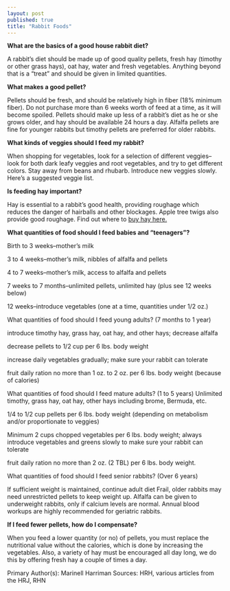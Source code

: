 ```yaml
---
layout: post
published: true
title: "Rabbit Foods"
---
```

**What are the basics of a good house rabbit diet?**

A rabbit’s diet should be made up of good quality pellets, fresh hay (timothy or other grass hays), oat hay, water and fresh vegetables. Anything beyond that is a “treat” and should be given in limited quantities.

**What makes a good pellet?**

Pellets should be fresh, and should be relatively high in fiber (18% minimum fiber). Do not purchase more than 6 weeks worth of feed at a time, as it will become spoiled. Pellets should make up less of a rabbit’s diet as he or she grows older, and hay should be available 24 hours a day. Alfalfa pellets are fine for younger rabbits but timothy pellets are preferred for older rabbits.

**What kinds of veggies should I feed my rabbit?**

When shopping for vegetables, look for a selection of different veggies–look for both dark leafy veggies and root vegetables, and try to get different colors. Stay away from beans and rhubarb. Introduce new veggies slowly. Here’s a suggested veggie list.

**Is feeding hay important?**

Hay is essential to a rabbit’s good health, providing roughage which reduces the danger of hairballs and other blockages. Apple tree twigs also provide good roughage. Find out where to [buy hay here.](https://thuyngo.vn)

**What quantities of food should I feed babies and “teenagers”?**

Birth to 3 weeks–mother’s milk

3 to 4 weeks–mother’s milk, nibbles of alfalfa and pellets

4 to 7 weeks–mother’s milk, access to alfalfa and pellets

7 weeks to 7 months–unlimited pellets, unlimited hay (plus see 12 weeks below)

12 weeks–introduce vegetables (one at a time, quantities under 1/2 oz.)

What quantities of food should I feed young adults? (7 months to 1 year)

introduce timothy hay, grass hay, oat hay, and other hays; decrease alfalfa

decrease pellets to 1/2 cup per 6 lbs. body weight

increase daily vegetables gradually; make sure your rabbit can tolerate

fruit daily ration no more than 1 oz. to 2 oz. per 6 lbs. body weight (because of calories)

What quantities of food should I feed mature adults? (1 to 5 years)
Unlimited timothy, grass hay, oat hay, other hays including brome, Bermuda, etc.

1/4 to 1/2 cup pellets per 6 lbs. body weight (depending on metabolism and/or proportionate to veggies)

Minimum 2 cups chopped vegetables per 6 lbs. body weight; always introduce vegetables and greens slowly to make sure your rabbit can tolerate

fruit daily ration no more than 2 oz. (2 TBL) per 6 lbs. body weight.

What quantities of food should I feed senior rabbits? (Over 6 years)

If sufficient weight is maintained, continue adult diet
Frail, older rabbits may need unrestricted pellets to keep weight up. Alfalfa can be given to underweight rabbits, only if calcium levels are normal. Annual blood workups are highly recommended for geriatric rabbits.

**If I feed fewer pellets, how do I compensate?**

When you feed a lower quantity (or no) of pellets, you must replace the nutritional value without the calories, which is done by increasing the vegetables. Also, a variety of hay must be encouraged all day long, we do this by offering fresh hay a couple of times a day.

Primary Author(s): Marinell Harriman
Sources: HRH, various articles from the HRJ, RHN